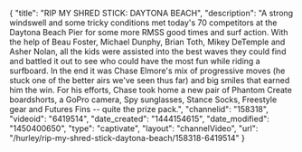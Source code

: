 {
    "title": "RIP MY SHRED STICK: DAYTONA BEACH",
    "description": "A strong windswell and some tricky conditions met today's 70 competitors at the Daytona Beach Pier for some more RMSS good times and surf action. With the help of Beau Foster, Michael Dunphy, Brian Toth, Mikey DeTemple and Asher Nolan, all the kids were assisted into the best waves they could find and battled it out to see who could have the most fun while riding a surfboard. In the end it was Chase Elmore's mix of progressive moves (he stuck one of the better airs we've seen thus far) and big smiles that earned him the win. For his efforts, Chase took home a new pair of Phantom Create boardshorts, a GoPro camera, Spy sunglasses, Stance Socks, Freestyle gear and Futures Fins -- quite the prize pack.",
    "channelid": "158318",
    "videoid": "6419514",
    "date_created": "1444154615",
    "date_modified": "1450400650",
    "type": "captivate",
    "layout": "channelVideo",
    "url": "\/hurley\/rip-my-shred-stick-daytona-beach\/158318-6419514"
}